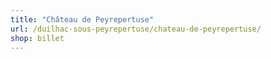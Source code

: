```yaml
---
title: "Château de Peyrepertuse"
url: /duilhac-sous-peyrepertuse/chateau-de-peyrepertuse/
shop: billet
---
```

